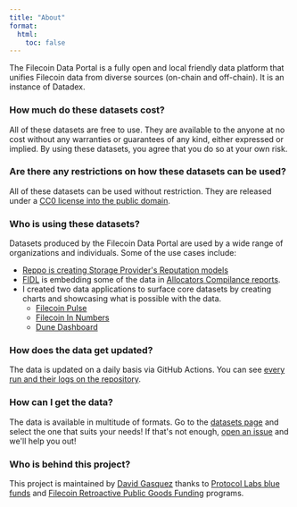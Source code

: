 ```yaml
---
title: "About"
format:
  html:
    toc: false
---
```


The Filecoin Data Portal is a fully open and local friendly data platform that unifies Filecoin data from diverse sources (on-chain and off-chain). It is an instance of Datadex.

### How much do these datasets cost?

All of these datasets are free to use. They are available to the anyone at no cost without any warranties or guarantees of any kind, either expressed or implied. By using these datasets, you agree that you do so at your own risk.

### Are there any restrictions on how these datasets can be used?

All of these datasets can be used without restriction. They are released under a [CC0 license into the public domain](https://creativecommons.org/public-domain/cc0/).

### Who is using these datasets?

Datasets produced by the Filecoin Data Portal are used by a wide range of organizations and individuals. Some of the use cases include:

- [Reppo is creating Storage Provider's Reputation models](https://www.reppo.ai/models)
- [FIDL](https://fidl.tech) is embedding some of the data in [Allocators Compilance reports](https://compliance.allocator.tech/report/f03014641/1723421684/report.md).
- I created two data applications to surface core datasets by creating charts and showcasing what is possible with the data.
  - [Filecoin Pulse](https://pulse.filecoindataportal.xyz/)
  - [Filecoin In Numbers](https://davidgasquez.github.io/filecoin-in-numbers/)
  - [Dune Dashboard](https://dune.com/kalen/filecoin-daily-metrics)

### How does the data get updated?

The data is updated on a daily basis via GitHub Actions. You can see [every run and their logs on the repository](https://github.com/davidgasquez/filecoin-data-portal/actions).

### How can I get the data?

The data is available in multitude of formats. Go to the [datasets page](/data.html) and select the one that suits your needs! If that's not enough, [open an issue](https://github.com/davidgasquez/filecoin-data-portal/issues/new) and we'll help you out!

### Who is behind this project?

This project is maintained by [David Gasquez](https://davidgasquez.com/) thanks to [Protocol Labs blue funds](https://protocol.ai/blog/pl-past-present-future/) and [Filecoin Retroactive Public Goods Funding](https://www.fil-retropgf.io/) programs.
